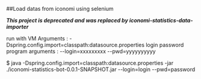 
##Load datas from iconomi using selenium

**_This project is deprecated and was replaced by iconomi-statistics-data-importer_**

run with 
VM Arguments : -Dspring.config.import=classpath:datasource.properties login password
program arguments : --login=xxxxxxxxx --pwd=yyyyyyyyyy


$ java -Dspring.config.import=classpath:datasource.properties  -jar ./iconomi-statistics-bot-0.0.1-SNAPSHOT.jar --login=login --pwd=password